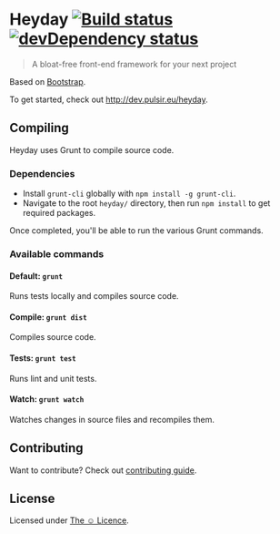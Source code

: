 # Heyday [![Build status](https://travis-ci.org/pulsir/heyday.png?branch=master)](https://travis-ci.org/pulsir/heyday) [![devDependency status](https://david-dm.org/pulsir/heyday/dev-status.png?theme=shields.io)](https://david-dm.org/pulsir/heyday#info=devDependencies)

> A bloat-free front-end framework for your next project

Based on [Bootstrap](https://github.com/twbs/bootstrap).

To get started, check out <http://dev.pulsir.eu/heyday>.

## Compiling

Heyday uses Grunt to compile source code.

### Dependencies

* Install `grunt-cli` globally with `npm install -g grunt-cli`.
* Navigate to the root `heyday/` directory, then run `npm install` to get
required packages.

Once completed, you'll be able to run the various Grunt commands.

### Available commands

#### Default: `grunt`

Runs tests locally and compiles source code.

#### Compile: `grunt dist`

Compiles source code.

#### Tests: `grunt test`

Runs lint and unit tests.

#### Watch: `grunt watch`

Watches changes in source files and recompiles them.

## Contributing

Want to contribute? Check out
[contributing guide](http://docs.pulsir.eu/articles/contributing).

## License

Licensed under [The ☺ Licence](http://docs.pulsir.eu/articles/license).
